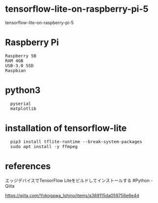 # tensorflow-lite-on-raspberry-pi-5
tensorflow-lite-on-raspberry-pi-5

# Raspberry Pi
<pre>
Raspberry 5B
RAM 4GB
USB-3.0 SSD
Raspbian
</pre>

# python3
<pre>
  pyserial
  matplotlib
</pre>

# installation of tensorflow-lite
<pre>
  pip3 install tflite-runtime --break-system-packages
  sudo apt install -y ffmpeg
</pre>

# references

エッジデバイスでTensorFlow Liteをビルドしてインストールする #Python - Qiita

https://qiita.com/Yokogawa_Ishino/items/a389115da059756e6e4d
